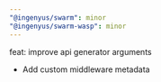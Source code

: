 ```yaml
---
"@ingenyus/swarm": minor
"@ingenyus/swarm-wasp": minor
---
```


feat: improve api generator arguments

- Add custom middleware metadata
